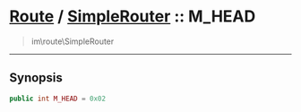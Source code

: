# [Route](route.md) / [SimpleRouter](route-SimpleRouter.md) :: M_HEAD
 > im\route\SimpleRouter
____

## Synopsis
```php
public int M_HEAD = 0x02
```
